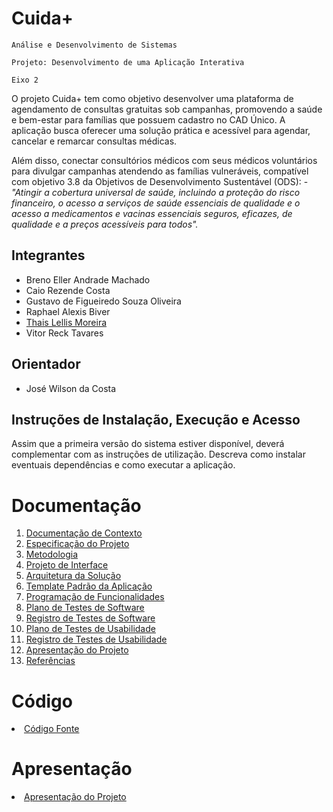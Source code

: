 # Cuida+

`Análise e Desenvolvimento de Sistemas`

`Projeto: Desenvolvimento de uma Aplicação Interativa`

`Eixo 2`

O projeto Cuida+ tem como objetivo desenvolver uma plataforma de agendamento de consultas gratuitas sob campanhas, promovendo a saúde e bem-estar para famílias que possuem cadastro no CAD Único. A aplicação busca oferecer uma solução prática e acessível para agendar, cancelar e remarcar consultas médicas. 


Além disso, conectar consultórios médicos com seus médicos voluntários para divulgar campanhas atendendo as famílias vulneráveis, compatível com objetivo 3.8 da Objetivos de Desenvolvimento Sustentável (ODS): - <i>"Atingir a cobertura universal de saúde, incluindo a proteção do risco financeiro, o acesso a serviços de saúde essenciais de qualidade e o acesso a medicamentos e vacinas essenciais seguros, eficazes, de qualidade e a preços acessíveis para todos".</i>

## Integrantes

* Breno Eller Andrade Machado
* Caio Rezende Costa
* Gustavo de Figueiredo Souza Oliveira
* Raphael Alexis Biver
* [Thais Lellis Moreira](https://github.com/thaislellis)
* Vitor Reck Tavares

## Orientador

* José Wilson da Costa

## Instruções de Instalação, Execução e Acesso

Assim que a primeira versão do sistema estiver disponível, deverá complementar com as instruções de utilização. Descreva como instalar eventuais dependências e como executar a aplicação.

# Documentação

<ol>
<li><a href="docs/01-Documentação de Contexto.md"> Documentação de Contexto</a></li>
<li><a href="docs/02-Especificação do Projeto.md"> Especificação do Projeto</a></li>
<li><a href="docs/03-Metodologia.md"> Metodologia</a></li>
<li><a href="docs/04-Projeto de Interface.md"> Projeto de Interface</a></li>
<li><a href="docs/05-Arquitetura da Solução.md"> Arquitetura da Solução</a></li>
<li><a href="docs/06-Template Padrão da Aplicação.md"> Template Padrão da Aplicação</a></li>
<li><a href="docs/07-Programação de Funcionalidades.md"> Programação de Funcionalidades</a></li>
<li><a href="docs/08-Plano de Testes de Software.md"> Plano de Testes de Software</a></li>
<li><a href="docs/09-Registro de Testes de Software.md"> Registro de Testes de Software</a></li>
<li><a href="docs/10-Plano de Testes de Usabilidade.md"> Plano de Testes de Usabilidade</a></li>
<li><a href="docs/11-Registro de Testes de Usabilidade.md"> Registro de Testes de Usabilidade</a></li>
<li><a href="docs/12-Apresentação do Projeto.md"> Apresentação do Projeto</a></li>
<li><a href="docs/13-Referências.md"> Referências</a></li>
</ol>

# Código

<li><a href="src/README.md"> Código Fonte</a></li>

# Apresentação

<li><a href="docs/12-Apresentação do Projeto.md"> Apresentação do Projeto</a></li>

